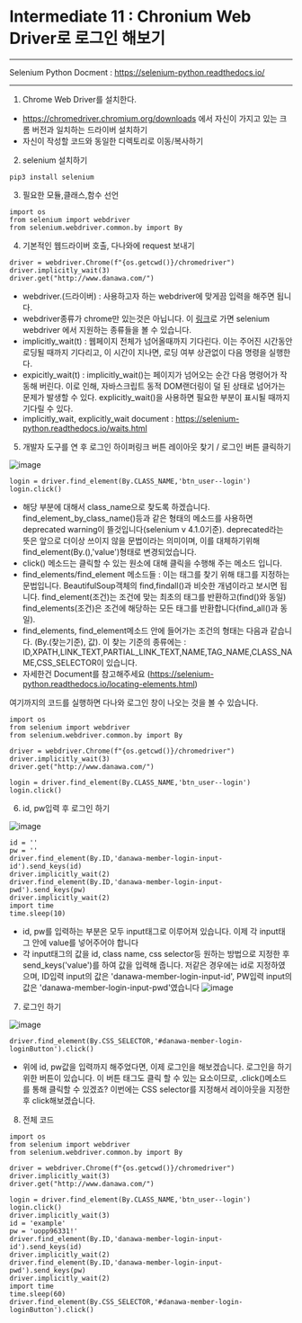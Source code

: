 # Intermediate 11 : Chronium Web Driver로 로그인 해보기
***
Selenium Python Docment : https://selenium-python.readthedocs.io/
***
1. Chrome Web Driver를 설치한다.

  - https://chromedriver.chromium.org/downloads 에서 자신이 가지고 있는 크롬 버전과 일치하는 드라이버 설치하기
  - 자신이 작성할 코드와 동일한 디렉토리로 이동/복사하기

2. selenium 설치하기

  ~~~
  pip3 install selenium
  ~~~
  
3. 필요한 모듈,클래스,함수 선언

  ```python3
  import os
  from selenium import webdriver
  from selenium.webdriver.common.by import By
  ```
  
4. 기본적인 웹드라이버 호출, 다나와에 request 보내기

  ```python3
  driver = webdriver.Chrome(f"{os.getcwd()}/chromedriver")
  driver.implicitly_wait(3)
  driver.get("http://www.danawa.com/")
  ```
  
  - webdriver.(드라이버) : 사용하고자 하는 webdriver에 맞게끔 입력을 해주면 됩니다.
  - webdriver종류가 chrome만 있는것은 아닙니다. 이 [링크](https://www.programsbuzz.com/article/different-types-drivers-available-selenium-webdriver)로 가면 selenium webdriver 에서
  지원하는 종류들을 볼 수 있습니다.
  - implicitly_wait(t) : 웹페이지 전체가 넘어올때까지 기다린다. 이는 주어진 시간동안 로딩될 때까지 기다리고, 이 시간이 지나면, 로딩 여부 상관없이 다음 명령을 실행한다.
  - expicitly_wait(t) : implicitly_wait()는 페이지가 넘어오는 순간 다음 명령어가 작동해 버린다. 이로 인해, 자바스크립트 동적 DOM랜더링이 덜 된 상태로 넘어가는 문제가 발생할 수 있다. explicitly_wait()을 사용하면 필요한 부분이 표시될 때까지 기다릴 수 있다.
  - implicitly_wait, explicitly_wait document : https://selenium-python.readthedocs.io/waits.html

5. 개발자 도구를 연 후 로그인 하이퍼링크 버튼 레이아웃 찾기 / 로그인 버튼 클릭하기

![image](https://user-images.githubusercontent.com/45956041/147747676-81035a2a-8652-4213-99f4-6f8b9f0d6a86.png)

```python3
login = driver.find_element(By.CLASS_NAME,'btn_user--login')
login.click()
```

  - 해당 부분에 대해서 class_name으로 찾도록 하겠습니다. find_element_by_class_name()등과 같은 형태의 메소드를 사용하면 deprecated warning이 뜰것입니다(selenium v 4.1.0기준). deprecated라는 뜻은 앞으로 더이상 쓰이지 않을 문법이라는 의미이며, 이를 대체하기위해 find_element(By.(),'value')형태로 변경되었습니다.
  - click() 메소드는 클릭할 수 있는 원소에 대해 클릭을 수행해 주는 메소드 입니다.
  - find_elements/find_element 메소드들 : 이는 태그를 찾기 위해 태그를 지정하는 문법입니다. BeautifulSoup객체의 find,findall()과 비슷한 개념이라고 보시면 됩니다. find_element(조건)는 조건에 맞는 최초의 태그를 반환하고(find()와 동일) find_elements(조건)은 조건에 해당하는 모든 태그를 반환합니다(find_all()과 동일).
  - find_elements, find_element메소드 안에 들어가는 조건의 형태는 다음과 같습니다. (By.(찾는기준), 값). 이 찾는 기준의 종류에는 : ID,XPATH,LINK_TEXT,PARTIAL_LINK_TEXT,NAME,TAG_NAME,CLASS_NAME,CSS_SELECTOR이 있습니다.
  - 자세한건 Document를 참고해주세요 (https://selenium-python.readthedocs.io/locating-elements.html)

여기까지의 코드를 실행하면 다나와 로그인 창이 나오는 것을 볼 수 있습니다.
```python3
import os
from selenium import webdriver
from selenium.webdriver.common.by import By

driver = webdriver.Chrome(f"{os.getcwd()}/chromedriver")
driver.implicitly_wait(3)
driver.get("http://www.danawa.com/")

login = driver.find_element(By.CLASS_NAME,'btn_user--login')
login.click()
```

6. id, pw입력 후 로그인 하기
  
  ![image](https://user-images.githubusercontent.com/45956041/147748468-1219aea8-4899-4a87-825b-80f54d66173f.png)

  ```python3
id = ''
pw = ''
driver.find_element(By.ID,'danawa-member-login-input-id').send_keys(id)
driver.implicitly_wait(2)
driver.find_element(By.ID,'danawa-member-login-input-pwd').send_keys(pw)
driver.implicitly_wait(2)
import time
time.sleep(10)
  ```
  - id, pw를 입력하는 부분은 모두 input태그로 이루어져 있습니다. 이제 각 input태그 안에 value를 넣어주어야 합니다
  - 각 input태그의 값을 id, class name, css selector등 원하는 방법으로 지정한 후 send_keys('value')를 하여 값을 입력해 줍니다. 저같은 경우에는 id로 지정하였으며, ID입력 input의 값은 'danawa-member-login-input-id', PW입력 input의 값은 'danawa-member-login-input-pwd'였습니다
  ![image](https://user-images.githubusercontent.com/45956041/147748845-50ba74c1-5e91-4de9-9dae-5b38b76ba698.png)
  
7. 로그인 하기

  ![image](https://user-images.githubusercontent.com/45956041/147749002-236d5e29-8bac-4ec1-bd68-5e14738b39d0.png)

```python3
driver.find_element(By.CSS_SELECTOR,'#danawa-member-login-loginButton').click()
```
  - 위에 id, pw값을 입력까지 해주었다면, 이제 로그인을 해보겠습니다. 로그인을 하기 위한 버튼이 있습니다. 이 버튼 태그도 클릭 할 수 있는 요소이므로, .click()메소드를 통해 클릭할 수 있겠죠? 이번에는 CSS selector를 지정해서 레이아웃을 지정한 후 click해보겠습니다.

8. 전체 코드

```python3
import os
from selenium import webdriver
from selenium.webdriver.common.by import By

driver = webdriver.Chrome(f"{os.getcwd()}/chromedriver")
driver.implicitly_wait(3)
driver.get("http://www.danawa.com/")

login = driver.find_element(By.CLASS_NAME,'btn_user--login')
login.click()
driver.implicitly_wait(3)
id = 'example'
pw = 'uopp96331!'
driver.find_element(By.ID,'danawa-member-login-input-id').send_keys(id)
driver.implicitly_wait(2)
driver.find_element(By.ID,'danawa-member-login-input-pwd').send_keys(pw)
driver.implicitly_wait(2)
import time
time.sleep(60)
driver.find_element(By.CSS_SELECTOR,'#danawa-member-login-loginButton').click()
```
